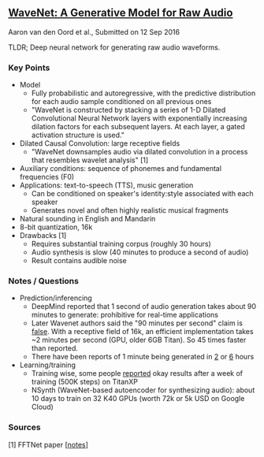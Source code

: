 ## [WaveNet: A Generative Model for Raw Audio](https://arxiv.org/abs/1609.03499)
Aaron van den Oord et al., Submitted on 12 Sep 2016

TLDR; Deep neural network for generating raw audio waveforms.

### Key Points
* Model
  * Fully probabilistic and autoregressive, with the predictive distribution for each audio sample conditioned on all previous ones
  * "WaveNet is constructed by stacking a series of 1-D Dilated Convolutional Neural Network layers with exponentially increasing dilation factors for each subsequent layers. At each layer, a gated activation structure is used."
* Dilated Causal Convolution: large receptive fields
  * "WaveNet downsamples audio via dilated convolution in a process that resembles wavelet analysis" [1]
* Auxiliary conditions: sequence of phonemes and fundamental frequencies (F0)
* Applications: text-to-speech (TTS), music generation
  * Can be conditioned on speaker's identity:style associated with each speaker
  * Generates novel and often highly realistic musical fragments
* Natural sounding in English and Mandarin
* 8-bit quantization, 16k
* Drawbacks [1]
  * Requires substantial training corpus (roughly 30 hours)
  * Audio synthesis is slow (40 minutes to produce a second of audio)
  * Result contains audible noise

### Notes / Questions
* Prediction/inferencing
  * DeepMind reported that 1 second of audio generation takes about 90 minutes to generate: prohibitive for real-time applications
  * Later Wavenet authors said the "90 minutes per second" claim is [false](https://www.reddit.com/r/MachineLearning/comments/53ilcr/fast_wavenet_an_efficient_wavenet_generation/). With a receptive field of 16k, an efficient implementation takes ~2 minutes per second (GPU, older 6GB Titan). So 45 times faster than reported.
  * There have been reports of 1 minute being generated in [2](https://www.reddit.com/r/MachineLearning/comments/53ilcr/fast_wavenet_an_efficient_wavenet_generation/) or [6](https://www.reddit.com/r/MachineLearning/comments/51sr9t/deepmind_wavenet_a_generative_model_for_raw_audio/d7f6ejp/) hours
* Learning/training
  * Training wise, some people [reported](https://github.com/ibab/tensorflow-wavenet/issues/193) okay results after a week of training (500K steps) on TitanXP
  * NSynth (WaveNet-based autoencoder for synthesizing audio): about 10 days to train on 32 K40 GPUs (worth 72k or 5k USD on Google Cloud)

### Sources
[1] FFTNet paper [[notes](https://github.com/gcunhase/PaperNotes/blob/master/notes/fftnet.md)]
